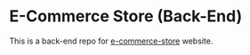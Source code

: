 # E-Commerce Store (Back-End)
This is a back-end repo for <a href="https://github.com/szymanskidawid/e-commerce-store" target="_blank">e-commerce-store</a> website.

